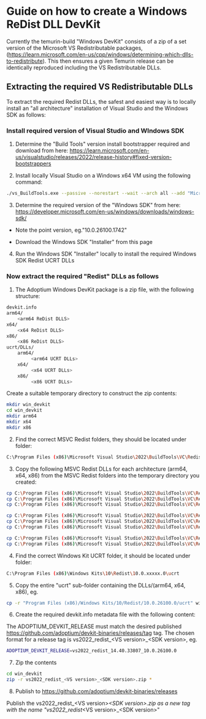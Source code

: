 # Guide on how to create a Windows ReDist DLL DevKit

Currently the temurin-build "Windows DevKit" consists of a zip of a set version of the Microsoft VS Redistributable packages,
(https://learn.microsoft.com/en-us/cpp/windows/determining-which-dlls-to-redistribute). This then ensures a given Temurin
release can be identically reproduced including the VS Redistributable DLLs.

## Extracting the required VS Redistributable DLLs

To extract the required Redist DLLs, the safest and easiest way is to locally install an "all architecture" installation of Visual Studio and the Windows SDK as follows:

### Install required version of Visual Studio and WIndows SDK

1. Determine the "Build Tools" version install bootstrapper required and download from here: https://learn.microsoft.com/en-us/visualstudio/releases/2022/release-history#fixed-version-bootstrappers

2. Install locally Visual Studio on a Windows x64 VM using the following command:

```sh
./vs_BuildTools.exe --passive --norestart --wait --arch all --add "Microsoft.VisualStudio.Workload.NativeDesktop;includeRecommended;includeOptional" --add Microsoft.VisualStudio.Component.VC.Tools.x86.x64 --add Microsoft.VisualStudio.Component.VC.Tools.ARM64 --add Microsoft.VisualStudio.Component.VC.ATL.ARM64 --add Microsoft.VisualStudio.Component.VC.MFC.ARM64
```

3. Determine the required version of the "Windows SDK" from here: https://developer.microsoft.com/en-us/windows/downloads/windows-sdk/

  - Note the point version, eg."10.0.26100.1742"

  - Download the Windows SDK "Installer" from this page

4. Run the Windows SDK "Installer" locally to install the required Windows SDK Redist UCRT DLLs 

### Now extract the required "Redist" DLLs as follows

1. The Adoptium Windows DevKit package is a zip file, with the following structure:

```sh
devkit.info
arm64/
    <arm64 ReDist DLLS>
x64/
    <x64 ReDist DLLS>
x86/
    <x86 ReDist DLLS>
ucrt/DLLs/
    arm64/
         <arm64 UCRT DLLs>
    x64/ 
         <x64 UCRT DLLs>
    x86/ 
         <x86 UCRT DLLs>
```

Create a suitable temporary directory to construct the zip contents:

```sh
mkdir win_devkit
cd win_devkit
mkdir arm64
mkdir x64
mkdir x86
```

2. Find the correct MSVC Redist folders, they should be located under folder:

```sh
C:\Program Files (x86)\Microsoft Visual Studio\2022\BuildTools\VC\Redist\MSVC\xx.yy.zzzzz\<arch>\Microsoft.VC143.CRT
```

3. Copy the following MSVC Redist DLLs for each architecture (arm64, x64, x86) from the MSVC Redist folders into the temporary directory you created:

```sh
cp C:\Program Files (x86)\Microsoft Visual Studio\2022\BuildTools\VC\Redist\MSVC\xx.yy.zzzzz\arm64\Microsoft.VC143.CRT\vcruntime140.dll win_devkit/arm64
cp C:\Program Files (x86)\Microsoft Visual Studio\2022\BuildTools\VC\Redist\MSVC\xx.yy.zzzzz\arm64\Microsoft.VC143.CRT\vcruntime140_1.dll win_devkit/arm64
cp C:\Program Files (x86)\Microsoft Visual Studio\2022\BuildTools\VC\Redist\MSVC\xx.yy.zzzzz\arm64\Microsoft.VC143.CRT\msvcp140.dll win_devkit/arm64

cp C:\Program Files (x86)\Microsoft Visual Studio\2022\BuildTools\VC\Redist\MSVC\xx.yy.zzzzz\x64\Microsoft.VC143.CRT\vcruntime140.dll win_devkit/x64
cp C:\Program Files (x86)\Microsoft Visual Studio\2022\BuildTools\VC\Redist\MSVC\xx.yy.zzzzz\x64\Microsoft.VC143.CRT\vcruntime140_1.dll win_devkit/x64
cp C:\Program Files (x86)\Microsoft Visual Studio\2022\BuildTools\VC\Redist\MSVC\xx.yy.zzzzz\x64\Microsoft.VC143.CRT\msvcp140.dll win_devkit/x64

cp C:\Program Files (x86)\Microsoft Visual Studio\2022\BuildTools\VC\Redist\MSVC\xx.yy.zzzzz\x86\Microsoft.VC143.CRT\vcruntime140.dll win_devkit/x86
cp C:\Program Files (x86)\Microsoft Visual Studio\2022\BuildTools\VC\Redist\MSVC\xx.yy.zzzzz\x86\Microsoft.VC143.CRT\msvcp140.dll win_devkit/x86
```

4. Find the correct Windows Kit UCRT folder, it should be located under folder:

```sh
C:\Program Files (x86)\Windows Kits\10\Redist\10.0.xxxxx.0\ucrt
```

5. Copy the entire "ucrt" sub-folder containing the DLLs/(arm64, x64, x86), eg.

```sh
cp -r "Program Files (x86)/Windows Kits/10/Redist/10.0.26100.0/ucrt" win_devkit
```

6. Create the required devkit.info metadata file with the following content:

The ADOPTIUM_DEVKIT_RELEASE must match the desired published https://github.com/adoptium/devkit-binaries/releases/tag tag. The chosen format for a release tag is vs2022_redist_&lt;VS version&gt;_&lt;SDK version&gt;, eg.

```sh
ADOPTIUM_DEVKIT_RELEASE=vs2022_redist_14.40.33807_10.0.26100.0
```

7. Zip the contents

```sh
cd win_devkit
zip -r vs2022_redist_<VS version>_<SDK version>.zip *
```

8. Publish to https://github.com/adoptium/devkit-binaries/releases

Publish the vs2022_redist_&lt;VS version&gt;_&lt;SDK version&gt;.zip as a new tag with the name "vs2022_redist_&lt;VS version&gt;_&lt;SDK version&gt;"


